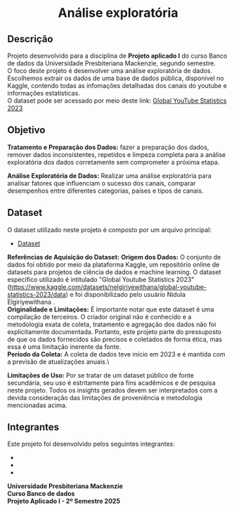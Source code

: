  <h1 align="center"> Análise exploratória </h1>

## Descrição

Projeto desenvolvido para a disciplina de **Projeto aplicado I** do curso Banco de dados da Universidade Presbiteriana Mackenzie, segundo semestre. \
O foco deste projeto é desenvolver uma análise exploratória de dados. Escolhemos extrair os dados de uma base de dados pública, disponível no Kaggle, contendo todas as infomações detalhadas dos canais do youtube e informações estatísticas.\
O dataset pode ser acessado por meio deste link: [Global YouTube Statistics 2023](https://www.kaggle.com/datasets/nelgiriyewithana/global-youtube-statistics-2023/data)

## Objetivo


**Tratamento e Preparação dos Dados:** fazer a preparação dos dados, remover dados inconsistentes, repetidos e limpeza completa para a análise exploratória dos dados corretamente sem comprometer a próxima etapa.

**Análise Exploratória de Dados:** Realizar uma análise exploratória para analisar fatores que influenciam o sucesso dos canais, comparar desempenhos entre diferentes categorias, países e tipos de canais.

## Dataset
O dataset utilizado neste projeto é composto por um arquivo principal:

* [Dataset](data_yt.csv)


**Referências de Aquisição do Dataset:** 
**Origem dos Dados:** O conjunto de dados foi obtido por meio da plataforma Kaggle, um repositório online de datasets para projetos de ciência de dados e machine learning. O dataset específico utilizado é intitulado "Global Youtube Statistics 2023"(https://www.kaggle.com/datasets/nelgiriyewithana/global-youtube-statistics-2023/data) e foi disponibilizado pelo usuário Nidula Elgiriyewithana .\
**Originalidade e Limitações:** É importante notar que este dataset é uma compilação de terceiros. O criador original não é conhecido e a metodologia exata de coleta, tratamento e agregação dos dados não foi explicitamente documentada. Portanto, este projeto parte do pressuposto de que os dados fornecidos são precisos e coletados de forma ética, mas essa é uma limitação inerente da fonte.\
**Período da Coleta:** A coleta de dados teve início em 2023 e é mantida com a previsão de atualizações anuais.\

**Limitações de Uso:** Por se tratar de um dataset público de fonte secundária, seu uso é estritamente para fins acadêmicos e de pesquisa neste projeto. Todos os insights gerados devem ser interpretados com a devida consideração das limitações de proveniência e metodologia mencionadas acima.


## Integrantes
Este projeto foi desenvolvido pelos seguintes integrantes:

-
-
-


**Universidade Presbiteriana Mackenzie** \
**Curso Banco de dados** \
**Projeto Aplicado I - 2º Semestre  2025** 


